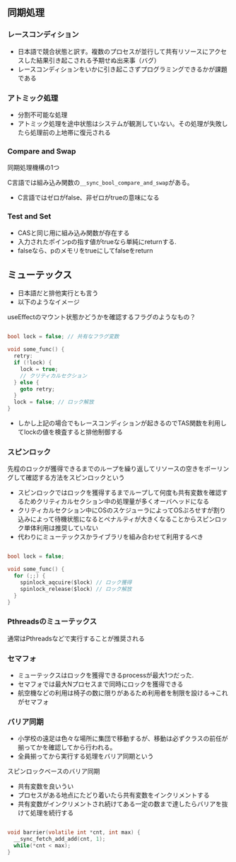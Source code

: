 ## 同期処理

### レースコンディション
- 日本語で競合状態と訳す。複数のプロセスが並行して共有リソースにアクセスした結果引き起こされる予期せぬ出来事（バグ）
- レースコンディションをいかに引き起こさずプログラミングできるかが課題である

### アトミック処理
- 分割不可能な処理
- アトミック処理を途中状態はシステムが観測していない。その処理が失敗したら処理前の上地帯に復元される

### Compare and Swap
同期処理機構の1つ

C言語では組み込み関数の`__sync_bool_compare_and_swap`がある。
- C言語ではゼロがfalse、非ゼロがtrueの意味になる

### Test and Set
- CASと同じ用に組み込み関数が存在する
- 入力されたポインpの指す値がtrueなら単純にreturnする.
- falseなら、pのメモリをtrueにしてfalseをreturn

## ミューテックス
- 日本語だと排他実行とも言う
- 以下のようなイメージ

useEffectのマウント状態かどうかを確認するフラグのようなもの？

```c

bool lock = false; // 共有なフラグ変数

void some_func() {
  retry:
  if (!lock) {
    lock = true;
    // クリティカルセクション
  } else {
    goto retry;
  }
  lock = false; // ロック解放
}

```

- しかし上記の場合でもレースコンディションが起きるのでTAS関数を利用してlockの値を検査すると排他制御する


### スピンロック
先程のロックが獲得できるまでのループを繰り返してリソースの空きをポーリングして確認する方法をスピンロックという

- スピンロックではロックを獲得するまでループして何度も共有変数を確認するためクリティカルセクション中の処理量が多くオーバヘッドになる
- クリティカルセクション中にOSのスケジューラによってOSぷろせすが割り込みによって待機状態になるとペナルティが大きくなることからスピンロック単体利用は推奨していない
- 代わりにミューテックスかライブラリを組み合わせて利用するべき

```c

bool lock = false;

void some_func() {
  for (;;) {
    spinlock_aqcuire($lock) // ロック獲得
    spinlock_release($lock) // ロック解放
  }
}

```

### Pthreadsのミューテックス

通常はPthreadsなどで実行することが推奨される

### セマフォ
- ミューテックスはロックを獲得できるprocessが最大1つだった.
- セマフォでは最大Nプロセスまで同時にロックを獲得できる
- 航空機などの利用は椅子の数に限りがあるため利用者を制限を設ける→これがセマフォ


### バリア同期
- 小学校の遠足は色々な場所に集団で移動するが、移動は必ずクラスの前任が揃ってかを確認してから行われる。
- 全員揃ってから実行する処理をバリア同期という

スピンロックベースのバリア同期
- 共有変数を良いうい
- プロセスがある地点にたどり着いたら共有変数をインクリメントする
- 共有変数がインクリメントされ続けてある一定の数まで達したらバリアを抜けて処理を続行する

```c

void barrier(volatile int *cnt, int max) {
  __sync_fetch_add_add(cnt, 1);
  while(*cnt < max);
}

```

